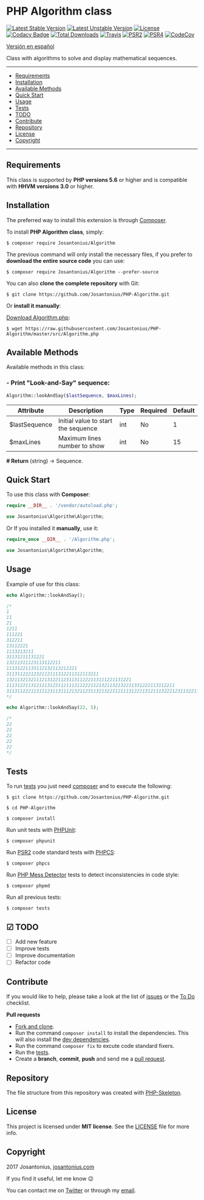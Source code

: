 # PHP Algorithm class

[![Latest Stable Version](https://poser.pugx.org/josantonius/Algorithm/v/stable)](https://packagist.org/packages/josantonius/Algorithm) [![Latest Unstable Version](https://poser.pugx.org/josantonius/Algorithm/v/unstable)](https://packagist.org/packages/josantonius/Algorithm) [![License](https://poser.pugx.org/josantonius/Algorithm/license)](LICENSE) [![Codacy Badge](https://api.codacy.com/project/badge/Grade/3505aa3d827b48839fd3f6a2166dbbc6)](https://www.codacy.com/app/Josantonius/PHP-Algorithm?utm_source=github.com&amp;utm_medium=referral&amp;utm_content=Josantonius/PHP-Algorithm&amp;utm_campaign=Badge_Grade) [![Total Downloads](https://poser.pugx.org/josantonius/Algorithm/downloads)](https://packagist.org/packages/josantonius/Algorithm) [![Travis](https://travis-ci.org/Josantonius/PHP-Algorithm.svg)](https://travis-ci.org/Josantonius/PHP-Algorithm) [![PSR2](https://img.shields.io/badge/PSR-2-1abc9c.svg)](http://www.php-fig.org/psr/psr-2/) [![PSR4](https://img.shields.io/badge/PSR-4-9b59b6.svg)](http://www.php-fig.org/psr/psr-4/) [![CodeCov](https://codecov.io/gh/Josantonius/PHP-Algorithm/branch/master/graph/badge.svg)](https://codecov.io/gh/Josantonius/PHP-Algorithm)

[Versión en español](README-ES.md)

Class with algorithms to solve and display mathematical sequences.

---

- [Requirements](#requirements)
- [Installation](#installation)
- [Available Methods](#available-methods)
- [Quick Start](#quick-start)
- [Usage](#usage)
- [Tests](#tests)
- [TODO](#-todo)
- [Contribute](#contribute)
- [Repository](#repository)
- [License](#license)
- [Copyright](#copyright)

---

## Requirements

This class is supported by **PHP versions 5.6** or higher and is compatible with **HHVM versions 3.0** or higher. 

## Installation

The preferred way to install this extension is through [Composer](http://getcomposer.org/download/).

To install **PHP Algorithm class**, simply:

    $ composer require Josantonius/Algorithm

The previous command will only install the necessary files, if you prefer to **download the entire source code** you can use:

    $ composer require Josantonius/Algorithm --prefer-source

You can also **clone the complete repository** with Git:

	$ git clone https://github.com/Josantonius/PHP-Algorithm.git

Or **install it manually**:

[Download Algorithm.php](https://raw.githubusercontent.com/Josantonius/PHP-Algorithm/master/src/Algorithm.php):

    $ wget https://raw.githubusercontent.com/Josantonius/PHP-Algorithm/master/src/Algorithm.php

## Available Methods

Available methods in this class:

### - Print "Look-and-Say" sequence:

```php
Algorithm::lookAndSay($lastSequence, $maxLines);
```

| Attribute | Description | Type | Required | Default
| --- | --- | --- | --- | --- |
| $lastSequence | Initial value to start the sequence | int | No | 1 |
| $maxLines | Maximum lines number to show | int | No | 15 |

**# Return** (string) → Sequence.

## Quick Start

To use this class with **Composer**:

```php
require __DIR__ . '/vendor/autoload.php';

use Josantonius\Algorithm\Algorithm;
```

Or If you installed it **manually**, use it:

```php
require_once __DIR__ . '/Algorithm.php';

use Josantonius\Algorithm\Algorithm;
```

## Usage

Example of use for this class:

```php
echo Algorithm::lookAndSay();

/*
1
11
21
1211
111221
312211
13112221
1113213211
31131211131221
13211311123113112211
11131221133112132113212221
3113112221232112111312211312113211
1321132132111213122112311311222113111221131221
11131221131211131231121113112221121321132132211331222113112211
311311222113111231131112132112311321322112111312211312111322212311322113212221
*/
```

```php
echo Algorithm::lookAndSay(22, 5);

/*
22
22
22
22
22
*/
```

## Tests 

To run [tests](tests) you just need [composer](http://getcomposer.org/download/) and to execute the following:

    $ git clone https://github.com/Josantonius/PHP-Algorithm.git
    
    $ cd PHP-Algorithm

    $ composer install

Run unit tests with [PHPUnit](https://phpunit.de/):

    $ composer phpunit

Run [PSR2](http://www.php-fig.org/psr/psr-2/) code standard tests with [PHPCS](https://github.com/squizlabs/PHP_CodeSniffer):

    $ composer phpcs

Run [PHP Mess Detector](https://phpmd.org/) tests to detect inconsistencies in code style:

    $ composer phpmd

Run all previous tests:

    $ composer tests

## ☑ TODO

- [ ] Add new feature
- [ ] Improve tests
- [ ] Improve documentation
- [ ] Refactor code

## Contribute

If you would like to help, please take a look at the list of
[issues](https://github.com/Josantonius/PHP-Algorithm/issues) or the [To Do](#-todo) checklist.

**Pull requests**

* [Fork and clone](https://help.github.com/articles/fork-a-repo).
* Run the command `composer install` to install the dependencies.
  This will also install the [dev dependencies](https://getcomposer.org/doc/03-cli.md#install).
* Run the command `composer fix` to excute code standard fixers.
* Run the [tests](#tests).
* Create a **branch**, **commit**, **push** and send me a
  [pull request](https://help.github.com/articles/using-pull-requests).

## Repository

The file structure from this repository was created with [PHP-Skeleton](https://github.com/Josantonius/PHP-Skeleton).

## License

This project is licensed under **MIT license**. See the [LICENSE](LICENSE) file for more info.

## Copyright

2017 Josantonius, [josantonius.com](https://josantonius.com/)

If you find it useful, let me know :wink:

You can contact me on [Twitter](https://twitter.com/Josantonius) or through my [email](mailto:hello@josantonius.com).
